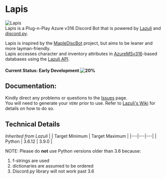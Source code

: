 # Lapis
![Lapis](https://i.imgur.com/EqcM95J.png)  
Lapis is a Plug-n-Play Azure v316 Discord Bot that is powered by [Lazuli](https://github.com/TEAM-SPIRIT-Productions/Lazuli) and [discord.py](https://github.com/Rapptz/discord.py).

Lapis is inspired by the [MapleDiscBot](https://github.com/Bratah123/MapleDiscBot) project, but aims to be leaner and more layman-friendly.  
Lapis accesses character and inventory attributes in [AzureMSv316](https://github.com/SoulGirlJP/AzureV316)-based databases using the [Lazuli API](https://team-spirit-productions.github.io/Lazuli/reference/lazuli/).  


#### Current Status: **Early Development**  ![20%](https://progress-bar.dev/20)

## Documentation:
Kindly direct any problems or questions to the [Issues](https://github.com/TEAM-SPIRIT-Productions/Lapis/issues) page.  
You will need to generate your `VENV` prior to use. Refer to [Lazuli's Wiki](https://github.com/TEAM-SPIRIT-Productions/Lazuli/wiki/Technical-Details#step-1-generate-the-virtual-environment) for details on how to do so.  

## Technical Details
*Inherited from Lazuli*
|  | Target Minimum | Target Maximum |
|---|---|---|
| Python | 3.6.12 | 3.9.0 |

NOTE: Please do **not** use Python versions older than 3.6 because:
1. f-strings are used
2. dictionaries are assumed to be ordered
3. Discord.py library will not work past 3.6
